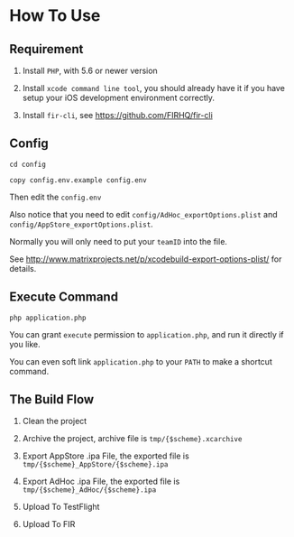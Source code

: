 # How To Use

## Requirement

1. Install `PHP`, with 5.6 or newer version

1. Install `xcode command line tool`, you should already have it if you have setup your iOS development environment correctly.

1. Install `fir-cli`, see https://github.com/FIRHQ/fir-cli

## Config

`cd config`

`copy config.env.example config.env`

Then edit the `config.env`

Also notice that you need to edit `config/AdHoc_exportOptions.plist` and `config/AppStore_exportOptions.plist`.

Normally you will only need to put your `teamID` into the file.

See http://www.matrixprojects.net/p/xcodebuild-export-options-plist/ for details.

## Execute Command

`php application.php`

You can grant `execute` permission to `application.php`, and run it directly if you like.

You can even soft link `application.php` to your `PATH` to make a shortcut command.

## The Build Flow

1. Clean the project

1. Archive the project, archive file is `tmp/{$scheme}.xcarchive`

1. Export AppStore .ipa File, the exported file is `tmp/{$scheme}_AppStore/{$scheme}.ipa`

1. Export AdHoc .ipa File, the exported file is `tmp/{$scheme}_AdHoc/{$scheme}.ipa`

1. Upload To TestFlight

1. Upload To FIR
